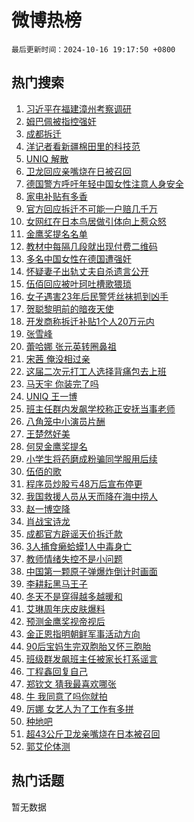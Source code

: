# 微博热榜

`最后更新时间：2024-10-16 19:17:50 +0800`

## 热门搜索

1. [习近平在福建漳州考察调研](https://m.weibo.cn/search?containerid=100103type%3D1%26t%3D10%26q%3D%23%E4%B9%A0%E8%BF%91%E5%B9%B3%E5%9C%A8%E7%A6%8F%E5%BB%BA%E6%BC%B3%E5%B7%9E%E8%80%83%E5%AF%9F%E8%B0%83%E7%A0%94%23&stream_entry_id=51&isnewpage=1&extparam=seat%3D1%26filter_type%3Drealtimehot%26stream_entry_id%3D51%26c_type%3D51%26q%3D%2523%25E4%25B9%25A0%25E8%25BF%2591%25E5%25B9%25B3%25E5%259C%25A8%25E7%25A6%258F%25E5%25BB%25BA%25E6%25BC%25B3%25E5%25B7%259E%25E8%2580%2583%25E5%25AF%259F%25E8%25B0%2583%25E7%25A0%2594%2523%26cate%3D10103%26pos%3D0%26dgr%3D0%26display_time%3D1729077469%26pre_seqid%3D17290774692349383070127)
1. [姆巴佩被指控强奸](https://m.weibo.cn/search?containerid=100103type%3D1%26t%3D10%26q%3D%23%E5%A7%86%E5%B7%B4%E4%BD%A9%E8%A2%AB%E6%8C%87%E6%8E%A7%E5%BC%BA%E5%A5%B8%23&stream_entry_id=31&isnewpage=1&extparam=seat%3D1%26stream_entry_id%3D31%26lcate%3D5001%26c_type%3D31%26filter_type%3Drealtimehot%26realpos%3D1%26dgr%3D0%26cate%3D5001%26q%3D%2523%25E5%25A7%2586%25E5%25B7%25B4%25E4%25BD%25A9%25E8%25A2%25AB%25E6%258C%2587%25E6%258E%25A7%25E5%25BC%25BA%25E5%25A5%25B8%2523%26band_rank%3D1%26pos%3D0%26flag%3D1%26display_time%3D1729077469%26pre_seqid%3D17290774692349383070127)
1. [成都拆迁](https://m.weibo.cn/search?containerid=100103type%3D1%26t%3D10%26q%3D%E6%88%90%E9%83%BD%E6%8B%86%E8%BF%81&stream_entry_id=31&isnewpage=1&extparam=seat%3D1%26stream_entry_id%3D31%26lcate%3D5001%26c_type%3D31%26filter_type%3Drealtimehot%26realpos%3D2%26dgr%3D0%26cate%3D5001%26q%3D%25E6%2588%2590%25E9%2583%25BD%25E6%258B%2586%25E8%25BF%2581%26band_rank%3D2%26pos%3D1%26flag%3D2%26display_time%3D1729077469%26pre_seqid%3D17290774692349383070127)
1. [洋记者看新疆棉田里的科技范](https://m.weibo.cn/search?containerid=100103type%3D1%26t%3D10%26q%3D%23%E6%B4%8B%E8%AE%B0%E8%80%85%E7%9C%8B%E6%96%B0%E7%96%86%E6%A3%89%E7%94%B0%E9%87%8C%E7%9A%84%E7%A7%91%E6%8A%80%E8%8C%83%23&stream_entry_id=31&isnewpage=1&extparam=seat%3D1%26stream_entry_id%3D31%26lcate%3D5001%26c_type%3D31%26filter_type%3Drealtimehot%26realpos%3D3%26dgr%3D0%26cate%3D5001%26q%3D%2523%25E6%25B4%258B%25E8%25AE%25B0%25E8%2580%2585%25E7%259C%258B%25E6%2596%25B0%25E7%2596%2586%25E6%25A3%2589%25E7%2594%25B0%25E9%2587%258C%25E7%259A%2584%25E7%25A7%2591%25E6%258A%2580%25E8%258C%2583%2523%26band_rank%3D3%26pos%3D2%26flag%3D0%26display_time%3D1729077469%26pre_seqid%3D17290774692349383070127)
1. [UNIQ 解散](https://m.weibo.cn/search?containerid=100103type%3D1%26t%3D10%26q%3DUNIQ+%E8%A7%A3%E6%95%A3&stream_entry_id=31&isnewpage=1&extparam=seat%3D1%26stream_entry_id%3D31%26lcate%3D5001%26c_type%3D31%26filter_type%3Drealtimehot%26realpos%3D4%26dgr%3D0%26cate%3D5001%26q%3DUNIQ%2520%25E8%25A7%25A3%25E6%2595%25A3%26band_rank%3D4%26pos%3D3%26flag%3D2%26display_time%3D1729077469%26pre_seqid%3D17290774692349383070127)
1. [卫龙回应亲嘴烧在日被召回](https://m.weibo.cn/search?containerid=100103type%3D1%26t%3D10%26q%3D%23%E5%8D%AB%E9%BE%99%E5%9B%9E%E5%BA%94%E4%BA%B2%E5%98%B4%E7%83%A7%E5%9C%A8%E6%97%A5%E8%A2%AB%E5%8F%AC%E5%9B%9E%23&stream_entry_id=31&isnewpage=1&extparam=seat%3D1%26stream_entry_id%3D31%26lcate%3D5001%26c_type%3D31%26filter_type%3Drealtimehot%26realpos%3D5%26dgr%3D0%26cate%3D5001%26q%3D%2523%25E5%258D%25AB%25E9%25BE%2599%25E5%259B%259E%25E5%25BA%2594%25E4%25BA%25B2%25E5%2598%25B4%25E7%2583%25A7%25E5%259C%25A8%25E6%2597%25A5%25E8%25A2%25AB%25E5%258F%25AC%25E5%259B%259E%2523%26band_rank%3D5%26pos%3D4%26flag%3D1%26display_time%3D1729077469%26pre_seqid%3D17290774692349383070127)
1. [德国警方呼吁年轻中国女性注意人身安全](https://m.weibo.cn/search?containerid=100103type%3D1%26t%3D10%26q%3D%23%E5%BE%B7%E5%9B%BD%E8%AD%A6%E6%96%B9%E5%91%BC%E5%90%81%E5%B9%B4%E8%BD%BB%E4%B8%AD%E5%9B%BD%E5%A5%B3%E6%80%A7%E6%B3%A8%E6%84%8F%E4%BA%BA%E8%BA%AB%E5%AE%89%E5%85%A8%23&stream_entry_id=31&isnewpage=1&extparam=seat%3D1%26stream_entry_id%3D31%26lcate%3D5001%26c_type%3D31%26filter_type%3Drealtimehot%26realpos%3D6%26dgr%3D0%26cate%3D5001%26q%3D%2523%25E5%25BE%25B7%25E5%259B%25BD%25E8%25AD%25A6%25E6%2596%25B9%25E5%2591%25BC%25E5%2590%2581%25E5%25B9%25B4%25E8%25BD%25BB%25E4%25B8%25AD%25E5%259B%25BD%25E5%25A5%25B3%25E6%2580%25A7%25E6%25B3%25A8%25E6%2584%258F%25E4%25BA%25BA%25E8%25BA%25AB%25E5%25AE%2589%25E5%2585%25A8%2523%26band_rank%3D6%26pos%3D5%26flag%3D1%26display_time%3D1729077469%26pre_seqid%3D17290774692349383070127)
1. [家电补贴有多香](https://m.weibo.cn/search?containerid=100103type%3D1%26t%3D10%26q%3D%23%E5%AE%B6%E7%94%B5%E8%A1%A5%E8%B4%B4%E6%9C%89%E5%A4%9A%E9%A6%99%23&stream_entry_id=31&isnewpage=1&extparam=seat%3D1%26is_ad_pos%3D1%26stream_entry_id%3D31%26lcate%3D5001%26filter_type%3Drealtimehot%26q%3D%2523%25E5%25AE%25B6%25E7%2594%25B5%25E8%25A1%25A5%25E8%25B4%25B4%25E6%259C%2589%25E5%25A4%259A%25E9%25A6%2599%2523%26dgr%3D0%26cate%3D5001%26adid%3D259276%26band_rank%3D7%26c_type%3D31%26pos%3D6%26display_time%3D1729077469%26pre_seqid%3D17290774692349383070127)
1. [官方回应拆迁不可能一户赔几千万](https://m.weibo.cn/search?containerid=100103type%3D1%26t%3D10%26q%3D%23%E5%AE%98%E6%96%B9%E5%9B%9E%E5%BA%94%E6%8B%86%E8%BF%81%E4%B8%8D%E5%8F%AF%E8%83%BD%E4%B8%80%E6%88%B7%E8%B5%94%E5%87%A0%E5%8D%83%E4%B8%87%23&stream_entry_id=31&isnewpage=1&extparam=seat%3D1%26stream_entry_id%3D31%26lcate%3D5001%26c_type%3D31%26filter_type%3Drealtimehot%26realpos%3D7%26dgr%3D0%26cate%3D5001%26q%3D%2523%25E5%25AE%2598%25E6%2596%25B9%25E5%259B%259E%25E5%25BA%2594%25E6%258B%2586%25E8%25BF%2581%25E4%25B8%258D%25E5%258F%25AF%25E8%2583%25BD%25E4%25B8%2580%25E6%2588%25B7%25E8%25B5%2594%25E5%2587%25A0%25E5%258D%2583%25E4%25B8%2587%2523%26band_rank%3D7%26pos%3D7%26flag%3D1%26display_time%3D1729077469%26pre_seqid%3D17290774692349383070127)
1. [女网红在日本鸟居做引体向上惹众怒](https://m.weibo.cn/search?containerid=100103type%3D1%26t%3D10%26q%3D%23%E5%A5%B3%E7%BD%91%E7%BA%A2%E5%9C%A8%E6%97%A5%E6%9C%AC%E9%B8%9F%E5%B1%85%E5%81%9A%E5%BC%95%E4%BD%93%E5%90%91%E4%B8%8A%E6%83%B9%E4%BC%97%E6%80%92%23&stream_entry_id=31&isnewpage=1&extparam=seat%3D1%26stream_entry_id%3D31%26lcate%3D5001%26c_type%3D31%26filter_type%3Drealtimehot%26realpos%3D8%26dgr%3D0%26cate%3D5001%26q%3D%2523%25E5%25A5%25B3%25E7%25BD%2591%25E7%25BA%25A2%25E5%259C%25A8%25E6%2597%25A5%25E6%259C%25AC%25E9%25B8%259F%25E5%25B1%2585%25E5%2581%259A%25E5%25BC%2595%25E4%25BD%2593%25E5%2590%2591%25E4%25B8%258A%25E6%2583%25B9%25E4%25BC%2597%25E6%2580%2592%2523%26band_rank%3D8%26pos%3D8%26flag%3D0%26display_time%3D1729077469%26pre_seqid%3D17290774692349383070127)
1. [金鹰奖提名名单](https://m.weibo.cn/search?containerid=100103type%3D1%26t%3D10%26q%3D%E9%87%91%E9%B9%B0%E5%A5%96%E6%8F%90%E5%90%8D%E5%90%8D%E5%8D%95&stream_entry_id=31&isnewpage=1&extparam=seat%3D1%26stream_entry_id%3D31%26lcate%3D5001%26c_type%3D31%26filter_type%3Drealtimehot%26realpos%3D9%26dgr%3D0%26cate%3D5001%26q%3D%25E9%2587%2591%25E9%25B9%25B0%25E5%25A5%2596%25E6%258F%2590%25E5%2590%258D%25E5%2590%258D%25E5%258D%2595%26band_rank%3D9%26pos%3D9%26flag%3D0%26display_time%3D1729077469%26pre_seqid%3D17290774692349383070127)
1. [教材中每隔几段就出现付费二维码](https://m.weibo.cn/search?containerid=100103type%3D1%26t%3D10%26q%3D%23%E6%95%99%E6%9D%90%E4%B8%AD%E6%AF%8F%E9%9A%94%E5%87%A0%E6%AE%B5%E5%B0%B1%E5%87%BA%E7%8E%B0%E4%BB%98%E8%B4%B9%E4%BA%8C%E7%BB%B4%E7%A0%81%23&stream_entry_id=31&isnewpage=1&extparam=seat%3D1%26stream_entry_id%3D31%26lcate%3D5001%26c_type%3D31%26filter_type%3Drealtimehot%26realpos%3D10%26dgr%3D0%26cate%3D5001%26q%3D%2523%25E6%2595%2599%25E6%259D%2590%25E4%25B8%25AD%25E6%25AF%258F%25E9%259A%2594%25E5%2587%25A0%25E6%25AE%25B5%25E5%25B0%25B1%25E5%2587%25BA%25E7%258E%25B0%25E4%25BB%2598%25E8%25B4%25B9%25E4%25BA%258C%25E7%25BB%25B4%25E7%25A0%2581%2523%26band_rank%3D10%26pos%3D10%26flag%3D0%26display_time%3D1729077469%26pre_seqid%3D17290774692349383070127)
1. [多名中国女性在德国遭强奸](https://m.weibo.cn/search?containerid=100103type%3D1%26t%3D10%26q%3D%23%E5%A4%9A%E5%90%8D%E4%B8%AD%E5%9B%BD%E5%A5%B3%E6%80%A7%E5%9C%A8%E5%BE%B7%E5%9B%BD%E9%81%AD%E5%BC%BA%E5%A5%B8%23&stream_entry_id=31&isnewpage=1&extparam=seat%3D1%26stream_entry_id%3D31%26lcate%3D5001%26c_type%3D31%26filter_type%3Drealtimehot%26realpos%3D11%26dgr%3D0%26cate%3D5001%26q%3D%2523%25E5%25A4%259A%25E5%2590%258D%25E4%25B8%25AD%25E5%259B%25BD%25E5%25A5%25B3%25E6%2580%25A7%25E5%259C%25A8%25E5%25BE%25B7%25E5%259B%25BD%25E9%2581%25AD%25E5%25BC%25BA%25E5%25A5%25B8%2523%26band_rank%3D11%26pos%3D11%26flag%3D1%26display_time%3D1729077469%26pre_seqid%3D17290774692349383070127)
1. [怀疑妻子出轨丈夫自杀遗言公开](https://m.weibo.cn/search?containerid=100103type%3D1%26t%3D10%26q%3D%23%E6%80%80%E7%96%91%E5%A6%BB%E5%AD%90%E5%87%BA%E8%BD%A8%E4%B8%88%E5%A4%AB%E8%87%AA%E6%9D%80%E9%81%97%E8%A8%80%E5%85%AC%E5%BC%80%23&stream_entry_id=31&isnewpage=1&extparam=seat%3D1%26stream_entry_id%3D31%26lcate%3D5001%26c_type%3D31%26filter_type%3Drealtimehot%26realpos%3D12%26dgr%3D0%26cate%3D5001%26q%3D%2523%25E6%2580%2580%25E7%2596%2591%25E5%25A6%25BB%25E5%25AD%2590%25E5%2587%25BA%25E8%25BD%25A8%25E4%25B8%2588%25E5%25A4%25AB%25E8%2587%25AA%25E6%259D%2580%25E9%2581%2597%25E8%25A8%2580%25E5%2585%25AC%25E5%25BC%2580%2523%26band_rank%3D12%26pos%3D12%26flag%3D1%26display_time%3D1729077469%26pre_seqid%3D17290774692349383070127)
1. [伍佰回应被叶珂吐槽歌猥琐](https://m.weibo.cn/search?containerid=100103type%3D1%26t%3D10%26q%3D%23%E4%BC%8D%E4%BD%B0%E5%9B%9E%E5%BA%94%E8%A2%AB%E5%8F%B6%E7%8F%82%E5%90%90%E6%A7%BD%E6%AD%8C%E7%8C%A5%E7%90%90%23&stream_entry_id=31&isnewpage=1&extparam=seat%3D1%26stream_entry_id%3D31%26lcate%3D5001%26c_type%3D31%26filter_type%3Drealtimehot%26realpos%3D13%26dgr%3D0%26cate%3D5001%26q%3D%2523%25E4%25BC%258D%25E4%25BD%25B0%25E5%259B%259E%25E5%25BA%2594%25E8%25A2%25AB%25E5%258F%25B6%25E7%258F%2582%25E5%2590%2590%25E6%25A7%25BD%25E6%25AD%258C%25E7%258C%25A5%25E7%2590%2590%2523%26band_rank%3D13%26pos%3D13%26flag%3D1%26display_time%3D1729077469%26pre_seqid%3D17290774692349383070127)
1. [女子遇害23年后民警凭丝袜抓到凶手](https://m.weibo.cn/search?containerid=100103type%3D1%26t%3D10%26q%3D%23%E5%A5%B3%E5%AD%90%E9%81%87%E5%AE%B323%E5%B9%B4%E5%90%8E%E6%B0%91%E8%AD%A6%E5%87%AD%E4%B8%9D%E8%A2%9C%E6%8A%93%E5%88%B0%E5%87%B6%E6%89%8B%23&stream_entry_id=31&isnewpage=1&extparam=seat%3D1%26stream_entry_id%3D31%26lcate%3D5001%26c_type%3D31%26filter_type%3Drealtimehot%26realpos%3D14%26dgr%3D0%26cate%3D5001%26q%3D%2523%25E5%25A5%25B3%25E5%25AD%2590%25E9%2581%2587%25E5%25AE%25B323%25E5%25B9%25B4%25E5%2590%258E%25E6%25B0%2591%25E8%25AD%25A6%25E5%2587%25AD%25E4%25B8%259D%25E8%25A2%259C%25E6%258A%2593%25E5%2588%25B0%25E5%2587%25B6%25E6%2589%258B%2523%26band_rank%3D14%26pos%3D14%26flag%3D1%26display_time%3D1729077469%26pre_seqid%3D17290774692349383070127)
1. [贺聪黎明前的暗夜天使](https://m.weibo.cn/search?containerid=100103type%3D1%26t%3D10%26q%3D%23%E8%B4%BA%E8%81%AA%E9%BB%8E%E6%98%8E%E5%89%8D%E7%9A%84%E6%9A%97%E5%A4%9C%E5%A4%A9%E4%BD%BF%23&stream_entry_id=31&isnewpage=1&extparam=seat%3D1%26stream_entry_id%3D31%26lcate%3D5001%26c_type%3D31%26cate%3D5001%26filter_type%3Drealtimehot%26q%3D%2523%25E8%25B4%25BA%25E8%2581%25AA%25E9%25BB%258E%25E6%2598%258E%25E5%2589%258D%25E7%259A%2584%25E6%259A%2597%25E5%25A4%259C%25E5%25A4%25A9%25E4%25BD%25BF%2523%26dgr%3D0%26realpos%3D15%26adid%3D259353%26band_rank%3D15%26pos%3D15%26flag%3D0%26display_time%3D1729077469%26pre_seqid%3D17290774692349383070127)
1. [开发商称拆迁补贴1个人20万元内](https://m.weibo.cn/search?containerid=100103type%3D1%26t%3D10%26q%3D%23%E5%BC%80%E5%8F%91%E5%95%86%E7%A7%B0%E6%8B%86%E8%BF%81%E8%A1%A5%E8%B4%B41%E4%B8%AA%E4%BA%BA20%E4%B8%87%E5%85%83%E5%86%85%23&stream_entry_id=31&isnewpage=1&extparam=seat%3D1%26stream_entry_id%3D31%26lcate%3D5001%26c_type%3D31%26filter_type%3Drealtimehot%26realpos%3D16%26dgr%3D0%26cate%3D5001%26q%3D%2523%25E5%25BC%2580%25E5%258F%2591%25E5%2595%2586%25E7%25A7%25B0%25E6%258B%2586%25E8%25BF%2581%25E8%25A1%25A5%25E8%25B4%25B41%25E4%25B8%25AA%25E4%25BA%25BA20%25E4%25B8%2587%25E5%2585%2583%25E5%2586%2585%2523%26band_rank%3D16%26pos%3D16%26flag%3D1%26display_time%3D1729077469%26pre_seqid%3D17290774692349383070127)
1. [张雪峰](https://m.weibo.cn/search?containerid=100103type%3D1%26t%3D10%26q%3D%E5%BC%A0%E9%9B%AA%E5%B3%B0&stream_entry_id=31&isnewpage=1&extparam=seat%3D1%26stream_entry_id%3D31%26lcate%3D5001%26c_type%3D31%26filter_type%3Drealtimehot%26realpos%3D17%26dgr%3D0%26cate%3D5001%26q%3D%25E5%25BC%25A0%25E9%259B%25AA%25E5%25B3%25B0%26band_rank%3D17%26pos%3D17%26flag%3D2%26display_time%3D1729077469%26pre_seqid%3D17290774692349383070127)
1. [蕾哈娜 张元英转圈鼻祖](https://m.weibo.cn/search?containerid=100103type%3D1%26t%3D10%26q%3D%E8%95%BE%E5%93%88%E5%A8%9C+%E5%BC%A0%E5%85%83%E8%8B%B1%E8%BD%AC%E5%9C%88%E9%BC%BB%E7%A5%96&stream_entry_id=31&isnewpage=1&extparam=seat%3D1%26stream_entry_id%3D31%26lcate%3D5001%26c_type%3D31%26filter_type%3Drealtimehot%26realpos%3D18%26dgr%3D0%26cate%3D5001%26q%3D%25E8%2595%25BE%25E5%2593%2588%25E5%25A8%259C%2520%25E5%25BC%25A0%25E5%2585%2583%25E8%258B%25B1%25E8%25BD%25AC%25E5%259C%2588%25E9%25BC%25BB%25E7%25A5%2596%26band_rank%3D18%26pos%3D18%26flag%3D1%26display_time%3D1729077469%26pre_seqid%3D17290774692349383070127)
1. [宋茜 俺没相过亲](https://m.weibo.cn/search?containerid=100103type%3D1%26t%3D10%26q%3D%E5%AE%8B%E8%8C%9C+%E4%BF%BA%E6%B2%A1%E7%9B%B8%E8%BF%87%E4%BA%B2&stream_entry_id=31&isnewpage=1&extparam=seat%3D1%26stream_entry_id%3D31%26lcate%3D5001%26c_type%3D31%26filter_type%3Drealtimehot%26realpos%3D19%26dgr%3D0%26cate%3D5001%26q%3D%25E5%25AE%258B%25E8%258C%259C%2520%25E4%25BF%25BA%25E6%25B2%25A1%25E7%259B%25B8%25E8%25BF%2587%25E4%25BA%25B2%26band_rank%3D19%26pos%3D19%26flag%3D1%26display_time%3D1729077469%26pre_seqid%3D17290774692349383070127)
1. [这届二次元打工人选择背痛包去上班](https://m.weibo.cn/search?containerid=100103type%3D1%26t%3D10%26q%3D%23%E8%BF%99%E5%B1%8A%E4%BA%8C%E6%AC%A1%E5%85%83%E6%89%93%E5%B7%A5%E4%BA%BA%E9%80%89%E6%8B%A9%E8%83%8C%E7%97%9B%E5%8C%85%E5%8E%BB%E4%B8%8A%E7%8F%AD%23&stream_entry_id=31&isnewpage=1&extparam=seat%3D1%26stream_entry_id%3D31%26lcate%3D5001%26c_type%3D31%26filter_type%3Drealtimehot%26realpos%3D20%26dgr%3D0%26cate%3D5001%26q%3D%2523%25E8%25BF%2599%25E5%25B1%258A%25E4%25BA%258C%25E6%25AC%25A1%25E5%2585%2583%25E6%2589%2593%25E5%25B7%25A5%25E4%25BA%25BA%25E9%2580%2589%25E6%258B%25A9%25E8%2583%258C%25E7%2597%259B%25E5%258C%2585%25E5%258E%25BB%25E4%25B8%258A%25E7%258F%25AD%2523%26band_rank%3D20%26pos%3D20%26flag%3D1%26display_time%3D1729077469%26pre_seqid%3D17290774692349383070127)
1. [马天宇 你装完了吗](https://m.weibo.cn/search?containerid=100103type%3D1%26t%3D10%26q%3D%E9%A9%AC%E5%A4%A9%E5%AE%87+%E4%BD%A0%E8%A3%85%E5%AE%8C%E4%BA%86%E5%90%97&stream_entry_id=31&isnewpage=1&extparam=seat%3D1%26stream_entry_id%3D31%26lcate%3D5001%26c_type%3D31%26filter_type%3Drealtimehot%26realpos%3D21%26dgr%3D0%26cate%3D5001%26q%3D%25E9%25A9%25AC%25E5%25A4%25A9%25E5%25AE%2587%2520%25E4%25BD%25A0%25E8%25A3%2585%25E5%25AE%258C%25E4%25BA%2586%25E5%2590%2597%26band_rank%3D21%26pos%3D21%26flag%3D1%26display_time%3D1729077469%26pre_seqid%3D17290774692349383070127)
1. [UNIQ 王一博](https://m.weibo.cn/search?containerid=100103type%3D1%26t%3D10%26q%3DUNIQ+%E7%8E%8B%E4%B8%80%E5%8D%9A&stream_entry_id=31&isnewpage=1&extparam=seat%3D1%26stream_entry_id%3D31%26lcate%3D5001%26c_type%3D31%26filter_type%3Drealtimehot%26realpos%3D22%26dgr%3D0%26cate%3D5001%26q%3DUNIQ%2520%25E7%258E%258B%25E4%25B8%2580%25E5%258D%259A%26band_rank%3D22%26pos%3D22%26flag%3D2%26display_time%3D1729077469%26pre_seqid%3D17290774692349383070127)
1. [班主任群内发飙学校称正安抚当事老师](https://m.weibo.cn/search?containerid=100103type%3D1%26t%3D10%26q%3D%23%E7%8F%AD%E4%B8%BB%E4%BB%BB%E7%BE%A4%E5%86%85%E5%8F%91%E9%A3%99%E5%AD%A6%E6%A0%A1%E7%A7%B0%E6%AD%A3%E5%AE%89%E6%8A%9A%E5%BD%93%E4%BA%8B%E8%80%81%E5%B8%88%23&stream_entry_id=31&isnewpage=1&extparam=seat%3D1%26stream_entry_id%3D31%26lcate%3D5001%26c_type%3D31%26filter_type%3Drealtimehot%26realpos%3D23%26dgr%3D0%26cate%3D5001%26q%3D%2523%25E7%258F%25AD%25E4%25B8%25BB%25E4%25BB%25BB%25E7%25BE%25A4%25E5%2586%2585%25E5%258F%2591%25E9%25A3%2599%25E5%25AD%25A6%25E6%25A0%25A1%25E7%25A7%25B0%25E6%25AD%25A3%25E5%25AE%2589%25E6%258A%259A%25E5%25BD%2593%25E4%25BA%258B%25E8%2580%2581%25E5%25B8%2588%2523%26band_rank%3D23%26pos%3D23%26flag%3D0%26display_time%3D1729077469%26pre_seqid%3D17290774692349383070127)
1. [八角笼中小演员片酬](https://m.weibo.cn/search?containerid=100103type%3D1%26t%3D10%26q%3D%E5%85%AB%E8%A7%92%E7%AC%BC%E4%B8%AD%E5%B0%8F%E6%BC%94%E5%91%98%E7%89%87%E9%85%AC&stream_entry_id=31&isnewpage=1&extparam=seat%3D1%26stream_entry_id%3D31%26lcate%3D5001%26c_type%3D31%26filter_type%3Drealtimehot%26realpos%3D24%26dgr%3D0%26cate%3D5001%26q%3D%25E5%2585%25AB%25E8%25A7%2592%25E7%25AC%25BC%25E4%25B8%25AD%25E5%25B0%258F%25E6%25BC%2594%25E5%2591%2598%25E7%2589%2587%25E9%2585%25AC%26band_rank%3D24%26pos%3D24%26flag%3D2%26display_time%3D1729077469%26pre_seqid%3D17290774692349383070127)
1. [王楚然好美](https://m.weibo.cn/search?containerid=100103type%3D1%26t%3D10%26q%3D%E7%8E%8B%E6%A5%9A%E7%84%B6%E5%A5%BD%E7%BE%8E&stream_entry_id=31&isnewpage=1&extparam=seat%3D1%26stream_entry_id%3D31%26lcate%3D5001%26c_type%3D31%26filter_type%3Drealtimehot%26realpos%3D25%26dgr%3D0%26cate%3D5001%26q%3D%25E7%258E%258B%25E6%25A5%259A%25E7%2584%25B6%25E5%25A5%25BD%25E7%25BE%258E%26band_rank%3D25%26pos%3D25%26flag%3D1%26display_time%3D1729077469%26pre_seqid%3D17290774692349383070127)
1. [何炅金鹰奖提名](https://m.weibo.cn/search?containerid=100103type%3D1%26t%3D10%26q%3D%23%E4%BD%95%E7%82%85%E9%87%91%E9%B9%B0%E5%A5%96%E6%8F%90%E5%90%8D%23&stream_entry_id=31&isnewpage=1&extparam=seat%3D1%26stream_entry_id%3D31%26lcate%3D5001%26c_type%3D31%26filter_type%3Drealtimehot%26realpos%3D26%26dgr%3D0%26cate%3D5001%26q%3D%2523%25E4%25BD%2595%25E7%2582%2585%25E9%2587%2591%25E9%25B9%25B0%25E5%25A5%2596%25E6%258F%2590%25E5%2590%258D%2523%26band_rank%3D26%26pos%3D26%26flag%3D1%26display_time%3D1729077469%26pre_seqid%3D17290774692349383070127)
1. [小学生将药磨成粉骗同学服用后续](https://m.weibo.cn/search?containerid=100103type%3D1%26t%3D10%26q%3D%23%E5%B0%8F%E5%AD%A6%E7%94%9F%E5%B0%86%E8%8D%AF%E7%A3%A8%E6%88%90%E7%B2%89%E9%AA%97%E5%90%8C%E5%AD%A6%E6%9C%8D%E7%94%A8%E5%90%8E%E7%BB%AD%23&stream_entry_id=31&isnewpage=1&extparam=seat%3D1%26stream_entry_id%3D31%26lcate%3D5001%26c_type%3D31%26filter_type%3Drealtimehot%26realpos%3D27%26dgr%3D0%26cate%3D5001%26q%3D%2523%25E5%25B0%258F%25E5%25AD%25A6%25E7%2594%259F%25E5%25B0%2586%25E8%258D%25AF%25E7%25A3%25A8%25E6%2588%2590%25E7%25B2%2589%25E9%25AA%2597%25E5%2590%258C%25E5%25AD%25A6%25E6%259C%258D%25E7%2594%25A8%25E5%2590%258E%25E7%25BB%25AD%2523%26band_rank%3D27%26pos%3D27%26flag%3D0%26display_time%3D1729077469%26pre_seqid%3D17290774692349383070127)
1. [伍佰的歌](https://m.weibo.cn/search?containerid=100103type%3D1%26t%3D10%26q%3D%E4%BC%8D%E4%BD%B0%E7%9A%84%E6%AD%8C&stream_entry_id=31&isnewpage=1&extparam=seat%3D1%26stream_entry_id%3D31%26lcate%3D5001%26c_type%3D31%26filter_type%3Drealtimehot%26realpos%3D28%26dgr%3D0%26cate%3D5001%26q%3D%25E4%25BC%258D%25E4%25BD%25B0%25E7%259A%2584%25E6%25AD%258C%26band_rank%3D28%26pos%3D28%26flag%3D1%26display_time%3D1729077469%26pre_seqid%3D17290774692349383070127)
1. [程序员炒股亏48万后宣布停更](https://m.weibo.cn/search?containerid=100103type%3D1%26t%3D10%26q%3D%23%E7%A8%8B%E5%BA%8F%E5%91%98%E7%82%92%E8%82%A1%E4%BA%8F48%E4%B8%87%E5%90%8E%E5%AE%A3%E5%B8%83%E5%81%9C%E6%9B%B4%23&stream_entry_id=31&isnewpage=1&extparam=seat%3D1%26stream_entry_id%3D31%26lcate%3D5001%26c_type%3D31%26filter_type%3Drealtimehot%26realpos%3D29%26dgr%3D0%26cate%3D5001%26q%3D%2523%25E7%25A8%258B%25E5%25BA%258F%25E5%2591%2598%25E7%2582%2592%25E8%2582%25A1%25E4%25BA%258F48%25E4%25B8%2587%25E5%2590%258E%25E5%25AE%25A3%25E5%25B8%2583%25E5%2581%259C%25E6%259B%25B4%2523%26band_rank%3D29%26pos%3D29%26flag%3D0%26display_time%3D1729077469%26pre_seqid%3D17290774692349383070127)
1. [我国救援人员从天而降在海中捞人](https://m.weibo.cn/search?containerid=100103type%3D1%26t%3D10%26q%3D%23%E6%88%91%E5%9B%BD%E6%95%91%E6%8F%B4%E4%BA%BA%E5%91%98%E4%BB%8E%E5%A4%A9%E8%80%8C%E9%99%8D%E5%9C%A8%E6%B5%B7%E4%B8%AD%E6%8D%9E%E4%BA%BA%23&stream_entry_id=31&isnewpage=1&extparam=seat%3D1%26stream_entry_id%3D31%26lcate%3D5001%26c_type%3D31%26filter_type%3Drealtimehot%26realpos%3D30%26dgr%3D0%26cate%3D5001%26q%3D%2523%25E6%2588%2591%25E5%259B%25BD%25E6%2595%2591%25E6%258F%25B4%25E4%25BA%25BA%25E5%2591%2598%25E4%25BB%258E%25E5%25A4%25A9%25E8%2580%258C%25E9%2599%258D%25E5%259C%25A8%25E6%25B5%25B7%25E4%25B8%25AD%25E6%258D%259E%25E4%25BA%25BA%2523%26band_rank%3D30%26pos%3D30%26flag%3D32768%26display_time%3D1729077469%26pre_seqid%3D17290774692349383070127)
1. [赵一博空降](https://m.weibo.cn/search?containerid=100103type%3D1%26t%3D10%26q%3D%E8%B5%B5%E4%B8%80%E5%8D%9A%E7%A9%BA%E9%99%8D&stream_entry_id=31&isnewpage=1&extparam=seat%3D1%26stream_entry_id%3D31%26lcate%3D5001%26c_type%3D31%26filter_type%3Drealtimehot%26realpos%3D31%26dgr%3D0%26cate%3D5001%26q%3D%25E8%25B5%25B5%25E4%25B8%2580%25E5%258D%259A%25E7%25A9%25BA%25E9%2599%258D%26band_rank%3D31%26pos%3D31%26flag%3D0%26display_time%3D1729077469%26pre_seqid%3D17290774692349383070127)
1. [肖战宝诗龙](https://m.weibo.cn/search?containerid=100103type%3D1%26t%3D10%26q%3D%E8%82%96%E6%88%98%E5%AE%9D%E8%AF%97%E9%BE%99&stream_entry_id=31&isnewpage=1&extparam=seat%3D1%26stream_entry_id%3D31%26lcate%3D5001%26c_type%3D31%26filter_type%3Drealtimehot%26realpos%3D32%26dgr%3D0%26cate%3D5001%26q%3D%25E8%2582%2596%25E6%2588%2598%25E5%25AE%259D%25E8%25AF%2597%25E9%25BE%2599%26band_rank%3D32%26pos%3D32%26flag%3D0%26display_time%3D1729077469%26pre_seqid%3D17290774692349383070127)
1. [成都官方辟谣天价拆迁款](https://m.weibo.cn/search?containerid=100103type%3D1%26t%3D10%26q%3D%23%E6%88%90%E9%83%BD%E5%AE%98%E6%96%B9%E8%BE%9F%E8%B0%A3%E5%A4%A9%E4%BB%B7%E6%8B%86%E8%BF%81%E6%AC%BE%23&stream_entry_id=31&isnewpage=1&extparam=seat%3D1%26stream_entry_id%3D31%26lcate%3D5001%26c_type%3D31%26filter_type%3Drealtimehot%26realpos%3D33%26dgr%3D0%26cate%3D5001%26q%3D%2523%25E6%2588%2590%25E9%2583%25BD%25E5%25AE%2598%25E6%2596%25B9%25E8%25BE%259F%25E8%25B0%25A3%25E5%25A4%25A9%25E4%25BB%25B7%25E6%258B%2586%25E8%25BF%2581%25E6%25AC%25BE%2523%26band_rank%3D33%26pos%3D33%26flag%3D32772%26display_time%3D1729077469%26pre_seqid%3D17290774692349383070127)
1. [3人捕食癞蛤蟆1人中毒身亡](https://m.weibo.cn/search?containerid=100103type%3D1%26t%3D10%26q%3D%233%E4%BA%BA%E6%8D%95%E9%A3%9F%E7%99%9E%E8%9B%A4%E8%9F%861%E4%BA%BA%E4%B8%AD%E6%AF%92%E8%BA%AB%E4%BA%A1%23&stream_entry_id=31&isnewpage=1&extparam=seat%3D1%26stream_entry_id%3D31%26lcate%3D5001%26c_type%3D31%26filter_type%3Drealtimehot%26realpos%3D34%26dgr%3D0%26cate%3D5001%26q%3D%25233%25E4%25BA%25BA%25E6%258D%2595%25E9%25A3%259F%25E7%2599%259E%25E8%259B%25A4%25E8%259F%25861%25E4%25BA%25BA%25E4%25B8%25AD%25E6%25AF%2592%25E8%25BA%25AB%25E4%25BA%25A1%2523%26band_rank%3D34%26pos%3D34%26flag%3D1%26display_time%3D1729077469%26pre_seqid%3D17290774692349383070127)
1. [教师情绪失控不是小问题](https://m.weibo.cn/search?containerid=100103type%3D1%26t%3D10%26q%3D%23%E6%95%99%E5%B8%88%E6%83%85%E7%BB%AA%E5%A4%B1%E6%8E%A7%E4%B8%8D%E6%98%AF%E5%B0%8F%E9%97%AE%E9%A2%98%23&stream_entry_id=31&isnewpage=1&extparam=seat%3D1%26stream_entry_id%3D31%26lcate%3D5001%26c_type%3D31%26filter_type%3Drealtimehot%26realpos%3D35%26dgr%3D0%26cate%3D5001%26q%3D%2523%25E6%2595%2599%25E5%25B8%2588%25E6%2583%2585%25E7%25BB%25AA%25E5%25A4%25B1%25E6%258E%25A7%25E4%25B8%258D%25E6%2598%25AF%25E5%25B0%258F%25E9%2597%25AE%25E9%25A2%2598%2523%26band_rank%3D35%26pos%3D35%26flag%3D0%26display_time%3D1729077469%26pre_seqid%3D17290774692349383070127)
1. [中国第一颗原子弹爆炸倒计时画面](https://m.weibo.cn/search?containerid=100103type%3D1%26t%3D10%26q%3D%23%E4%B8%AD%E5%9B%BD%E7%AC%AC%E4%B8%80%E9%A2%97%E5%8E%9F%E5%AD%90%E5%BC%B9%E7%88%86%E7%82%B8%E5%80%92%E8%AE%A1%E6%97%B6%E7%94%BB%E9%9D%A2%23&stream_entry_id=31&isnewpage=1&extparam=seat%3D1%26stream_entry_id%3D31%26lcate%3D5001%26c_type%3D31%26filter_type%3Drealtimehot%26realpos%3D36%26dgr%3D0%26cate%3D5001%26q%3D%2523%25E4%25B8%25AD%25E5%259B%25BD%25E7%25AC%25AC%25E4%25B8%2580%25E9%25A2%2597%25E5%258E%259F%25E5%25AD%2590%25E5%25BC%25B9%25E7%2588%2586%25E7%2582%25B8%25E5%2580%2592%25E8%25AE%25A1%25E6%2597%25B6%25E7%2594%25BB%25E9%259D%25A2%2523%26band_rank%3D36%26pos%3D36%26flag%3D0%26display_time%3D1729077469%26pre_seqid%3D17290774692349383070127)
1. [李耕耘黑马王子](https://m.weibo.cn/search?containerid=100103type%3D1%26t%3D10%26q%3D%E6%9D%8E%E8%80%95%E8%80%98%E9%BB%91%E9%A9%AC%E7%8E%8B%E5%AD%90&stream_entry_id=31&isnewpage=1&extparam=seat%3D1%26stream_entry_id%3D31%26lcate%3D5001%26c_type%3D31%26filter_type%3Drealtimehot%26realpos%3D37%26dgr%3D0%26cate%3D5001%26q%3D%25E6%259D%258E%25E8%2580%2595%25E8%2580%2598%25E9%25BB%2591%25E9%25A9%25AC%25E7%258E%258B%25E5%25AD%2590%26band_rank%3D37%26pos%3D37%26flag%3D1%26display_time%3D1729077469%26pre_seqid%3D17290774692349383070127)
1. [冬天不是穿得越多越暖和](https://m.weibo.cn/search?containerid=100103type%3D1%26t%3D10%26q%3D%E5%86%AC%E5%A4%A9%E4%B8%8D%E6%98%AF%E7%A9%BF%E5%BE%97%E8%B6%8A%E5%A4%9A%E8%B6%8A%E6%9A%96%E5%92%8C&stream_entry_id=31&isnewpage=1&extparam=seat%3D1%26stream_entry_id%3D31%26lcate%3D5001%26c_type%3D31%26cate%3D5001%26filter_type%3Drealtimehot%26q%3D%25E5%2586%25AC%25E5%25A4%25A9%25E4%25B8%258D%25E6%2598%25AF%25E7%25A9%25BF%25E5%25BE%2597%25E8%25B6%258A%25E5%25A4%259A%25E8%25B6%258A%25E6%259A%2596%25E5%2592%258C%26dgr%3D0%26realpos%3D38%26adid%3D259278%26band_rank%3D38%26pos%3D38%26flag%3D0%26display_time%3D1729077469%26pre_seqid%3D17290774692349383070127)
1. [艾琳周年庆皮肤爆料](https://m.weibo.cn/search?containerid=100103type%3D1%26t%3D10%26q%3D%23%E8%89%BE%E7%90%B3%E5%91%A8%E5%B9%B4%E5%BA%86%E7%9A%AE%E8%82%A4%E7%88%86%E6%96%99%23&stream_entry_id=31&isnewpage=1&extparam=seat%3D1%26stream_entry_id%3D31%26lcate%3D5001%26c_type%3D31%26filter_type%3Drealtimehot%26realpos%3D39%26dgr%3D0%26cate%3D5001%26q%3D%2523%25E8%2589%25BE%25E7%2590%25B3%25E5%2591%25A8%25E5%25B9%25B4%25E5%25BA%2586%25E7%259A%25AE%25E8%2582%25A4%25E7%2588%2586%25E6%2596%2599%2523%26band_rank%3D39%26pos%3D39%26flag%3D1%26display_time%3D1729077469%26pre_seqid%3D17290774692349383070127)
1. [预测金鹰奖视帝视后](https://m.weibo.cn/search?containerid=100103type%3D1%26t%3D10%26q%3D%23%E9%A2%84%E6%B5%8B%E9%87%91%E9%B9%B0%E5%A5%96%E8%A7%86%E5%B8%9D%E8%A7%86%E5%90%8E%23&stream_entry_id=31&isnewpage=1&extparam=seat%3D1%26stream_entry_id%3D31%26lcate%3D5001%26c_type%3D31%26filter_type%3Drealtimehot%26realpos%3D40%26dgr%3D0%26cate%3D5001%26q%3D%2523%25E9%25A2%2584%25E6%25B5%258B%25E9%2587%2591%25E9%25B9%25B0%25E5%25A5%2596%25E8%25A7%2586%25E5%25B8%259D%25E8%25A7%2586%25E5%2590%258E%2523%26band_rank%3D40%26pos%3D40%26flag%3D1%26display_time%3D1729077469%26pre_seqid%3D17290774692349383070127)
1. [金正恩指明朝鲜军事活动方向](https://m.weibo.cn/search?containerid=100103type%3D1%26t%3D10%26q%3D%E9%87%91%E6%AD%A3%E6%81%A9%E6%8C%87%E6%98%8E%E6%9C%9D%E9%B2%9C%E5%86%9B%E4%BA%8B%E6%B4%BB%E5%8A%A8%E6%96%B9%E5%90%91&stream_entry_id=31&isnewpage=1&extparam=seat%3D1%26stream_entry_id%3D31%26lcate%3D5001%26c_type%3D31%26filter_type%3Drealtimehot%26realpos%3D41%26dgr%3D0%26cate%3D5001%26q%3D%25E9%2587%2591%25E6%25AD%25A3%25E6%2581%25A9%25E6%258C%2587%25E6%2598%258E%25E6%259C%259D%25E9%25B2%259C%25E5%2586%259B%25E4%25BA%258B%25E6%25B4%25BB%25E5%258A%25A8%25E6%2596%25B9%25E5%2590%2591%26band_rank%3D41%26pos%3D41%26flag%3D0%26display_time%3D1729077469%26pre_seqid%3D17290774692349383070127)
1. [90后宝妈生完双胞胎又怀三胞胎](https://m.weibo.cn/search?containerid=100103type%3D1%26t%3D10%26q%3D%2390%E5%90%8E%E5%AE%9D%E5%A6%88%E7%94%9F%E5%AE%8C%E5%8F%8C%E8%83%9E%E8%83%8E%E5%8F%88%E6%80%80%E4%B8%89%E8%83%9E%E8%83%8E%23&stream_entry_id=31&isnewpage=1&extparam=seat%3D1%26stream_entry_id%3D31%26lcate%3D5001%26c_type%3D31%26filter_type%3Drealtimehot%26realpos%3D42%26dgr%3D0%26cate%3D5001%26q%3D%252390%25E5%2590%258E%25E5%25AE%259D%25E5%25A6%2588%25E7%2594%259F%25E5%25AE%258C%25E5%258F%258C%25E8%2583%259E%25E8%2583%258E%25E5%258F%2588%25E6%2580%2580%25E4%25B8%2589%25E8%2583%259E%25E8%2583%258E%2523%26band_rank%3D42%26pos%3D42%26flag%3D1%26display_time%3D1729077469%26pre_seqid%3D17290774692349383070127)
1. [班级群发飙班主任被家长打系谣言](https://m.weibo.cn/search?containerid=100103type%3D1%26t%3D10%26q%3D%23%E7%8F%AD%E7%BA%A7%E7%BE%A4%E5%8F%91%E9%A3%99%E7%8F%AD%E4%B8%BB%E4%BB%BB%E8%A2%AB%E5%AE%B6%E9%95%BF%E6%89%93%E7%B3%BB%E8%B0%A3%E8%A8%80%23&stream_entry_id=31&isnewpage=1&extparam=seat%3D1%26stream_entry_id%3D31%26lcate%3D5001%26c_type%3D31%26filter_type%3Drealtimehot%26realpos%3D43%26dgr%3D0%26cate%3D5001%26q%3D%2523%25E7%258F%25AD%25E7%25BA%25A7%25E7%25BE%25A4%25E5%258F%2591%25E9%25A3%2599%25E7%258F%25AD%25E4%25B8%25BB%25E4%25BB%25BB%25E8%25A2%25AB%25E5%25AE%25B6%25E9%2595%25BF%25E6%2589%2593%25E7%25B3%25BB%25E8%25B0%25A3%25E8%25A8%2580%2523%26band_rank%3D43%26pos%3D43%26flag%3D0%26display_time%3D1729077469%26pre_seqid%3D17290774692349383070127)
1. [丁程鑫回复自己](https://m.weibo.cn/search?containerid=100103type%3D1%26t%3D10%26q%3D%23%E4%B8%81%E7%A8%8B%E9%91%AB%E5%9B%9E%E5%A4%8D%E8%87%AA%E5%B7%B1%23&stream_entry_id=31&isnewpage=1&extparam=seat%3D1%26stream_entry_id%3D31%26lcate%3D5001%26c_type%3D31%26filter_type%3Drealtimehot%26realpos%3D44%26dgr%3D0%26cate%3D5001%26q%3D%2523%25E4%25B8%2581%25E7%25A8%258B%25E9%2591%25AB%25E5%259B%259E%25E5%25A4%258D%25E8%2587%25AA%25E5%25B7%25B1%2523%26band_rank%3D44%26pos%3D44%26flag%3D1%26display_time%3D1729077469%26pre_seqid%3D17290774692349383070127)
1. [郑钦文 猜我最喜欢哪张](https://m.weibo.cn/search?containerid=100103type%3D1%26t%3D10%26q%3D%E9%83%91%E9%92%A6%E6%96%87+%E7%8C%9C%E6%88%91%E6%9C%80%E5%96%9C%E6%AC%A2%E5%93%AA%E5%BC%A0&stream_entry_id=31&isnewpage=1&extparam=seat%3D1%26stream_entry_id%3D31%26lcate%3D5001%26c_type%3D31%26filter_type%3Drealtimehot%26realpos%3D45%26dgr%3D0%26cate%3D5001%26q%3D%25E9%2583%2591%25E9%2592%25A6%25E6%2596%2587%2520%25E7%258C%259C%25E6%2588%2591%25E6%259C%2580%25E5%2596%259C%25E6%25AC%25A2%25E5%2593%25AA%25E5%25BC%25A0%26band_rank%3D45%26pos%3D45%26flag%3D1%26display_time%3D1729077469%26pre_seqid%3D17290774692349383070127)
1. [牛 我同意了吗你就拍](https://m.weibo.cn/search?containerid=100103type%3D1%26t%3D10%26q%3D%E7%89%9B+%E6%88%91%E5%90%8C%E6%84%8F%E4%BA%86%E5%90%97%E4%BD%A0%E5%B0%B1%E6%8B%8D&stream_entry_id=31&isnewpage=1&extparam=seat%3D1%26stream_entry_id%3D31%26lcate%3D5001%26c_type%3D31%26filter_type%3Drealtimehot%26realpos%3D46%26dgr%3D0%26cate%3D5001%26q%3D%25E7%2589%259B%2520%25E6%2588%2591%25E5%2590%258C%25E6%2584%258F%25E4%25BA%2586%25E5%2590%2597%25E4%25BD%25A0%25E5%25B0%25B1%25E6%258B%258D%26band_rank%3D46%26pos%3D46%26flag%3D0%26display_time%3D1729077469%26pre_seqid%3D17290774692349383070127)
1. [厉娜 女艺人为了工作有多拼](https://m.weibo.cn/search?containerid=100103type%3D1%26t%3D10%26q%3D%E5%8E%89%E5%A8%9C+%E5%A5%B3%E8%89%BA%E4%BA%BA%E4%B8%BA%E4%BA%86%E5%B7%A5%E4%BD%9C%E6%9C%89%E5%A4%9A%E6%8B%BC&stream_entry_id=31&isnewpage=1&extparam=seat%3D1%26stream_entry_id%3D31%26lcate%3D5001%26c_type%3D31%26filter_type%3Drealtimehot%26realpos%3D47%26dgr%3D0%26cate%3D5001%26q%3D%25E5%258E%2589%25E5%25A8%259C%2520%25E5%25A5%25B3%25E8%2589%25BA%25E4%25BA%25BA%25E4%25B8%25BA%25E4%25BA%2586%25E5%25B7%25A5%25E4%25BD%259C%25E6%259C%2589%25E5%25A4%259A%25E6%258B%25BC%26band_rank%3D47%26pos%3D47%26flag%3D1%26display_time%3D1729077469%26pre_seqid%3D17290774692349383070127)
1. [种地吧](https://m.weibo.cn/search?containerid=100103type%3D1%26t%3D10%26q%3D%E7%A7%8D%E5%9C%B0%E5%90%A7&stream_entry_id=31&isnewpage=1&extparam=seat%3D1%26stream_entry_id%3D31%26lcate%3D5001%26c_type%3D31%26filter_type%3Drealtimehot%26realpos%3D48%26dgr%3D0%26cate%3D5001%26q%3D%25E7%25A7%258D%25E5%259C%25B0%25E5%2590%25A7%26band_rank%3D48%26pos%3D48%26flag%3D0%26display_time%3D1729077469%26pre_seqid%3D17290774692349383070127)
1. [超43公斤卫龙亲嘴烧在日本被召回](https://m.weibo.cn/search?containerid=100103type%3D1%26t%3D10%26q%3D%23%E8%B6%8543%E5%85%AC%E6%96%A4%E5%8D%AB%E9%BE%99%E4%BA%B2%E5%98%B4%E7%83%A7%E5%9C%A8%E6%97%A5%E6%9C%AC%E8%A2%AB%E5%8F%AC%E5%9B%9E%23&stream_entry_id=31&isnewpage=1&extparam=seat%3D1%26stream_entry_id%3D31%26lcate%3D5001%26c_type%3D31%26filter_type%3Drealtimehot%26realpos%3D49%26dgr%3D0%26cate%3D5001%26q%3D%2523%25E8%25B6%258543%25E5%2585%25AC%25E6%2596%25A4%25E5%258D%25AB%25E9%25BE%2599%25E4%25BA%25B2%25E5%2598%25B4%25E7%2583%25A7%25E5%259C%25A8%25E6%2597%25A5%25E6%259C%25AC%25E8%25A2%25AB%25E5%258F%25AC%25E5%259B%259E%2523%26band_rank%3D49%26pos%3D49%26flag%3D1%26display_time%3D1729077469%26pre_seqid%3D17290774692349383070127)
1. [郭艾伦体测](https://m.weibo.cn/search?containerid=100103type%3D1%26t%3D10%26q%3D%E9%83%AD%E8%89%BE%E4%BC%A6%E4%BD%93%E6%B5%8B&stream_entry_id=31&isnewpage=1&extparam=seat%3D1%26stream_entry_id%3D31%26lcate%3D5001%26c_type%3D31%26filter_type%3Drealtimehot%26realpos%3D50%26dgr%3D0%26cate%3D5001%26q%3D%25E9%2583%25AD%25E8%2589%25BE%25E4%25BC%25A6%25E4%25BD%2593%25E6%25B5%258B%26band_rank%3D50%26pos%3D50%26flag%3D0%26display_time%3D1729077469%26pre_seqid%3D17290774692349383070127)

## 热门话题

暂无数据
